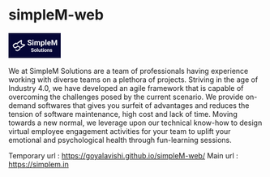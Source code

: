 # simpleM-web
![alt text](https://github.com/goyalavishi/simpleM-web/blob/master/assets/images/logo.jpg)

We at SimpleM Solutions are a team of professionals having experience working with diverse teams on a plethora of projects. Striving in the age of Industry 4.0, we have developed an agile framework that is capable of overcoming the challenges posed by the current scenario. 
We provide on-demand softwares that gives you surfeit of advantages and reduces the tension of software maintenance, high cost and lack of time. 
Moving towards a new normal, we leverage upon our technical know-how to design virtual employee engagement activities for your team to uplift your emotional and psychological health through fun-learning sessions.

Temporary url : https://goyalavishi.github.io/simpleM-web/
Main url : https://simplem.in
